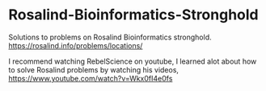 # Rosalind-Bioinformatics-Stronghold
Solutions to problems on Rosalind Bioinformatics stronghold. https://rosalind.info/problems/locations/

I recommend watching RebelScience on youtube, I learned alot about how to solve Rosalind problems by watching his videos, https://www.youtube.com/watch?v=Wkx0fI4e0fs
